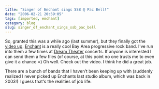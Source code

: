 ```yaml
---
title: "Singer of Enchant sings SSB @ Pac Bell!"
date: "2006-02-21 20:59:05"
tags: [imported, enchant]
category: blog
slug: singer_of_enchant_sings_ssb_pac_bell
---
```


So, granted this was a while ago (last summer), but they finally got the <a title="Ted of Enchant sings SSB" style="cursor: url('chrome://targetalert/content/skin/movie.png')" href="http://www.theoasis.cc/pictures/ted_ssb_live.mpg">video up</a>. <a title="Enchant" href="http://www.theoasis.cc/">Enchant</a> is a really cool Bay Area progressive rock band. I've run into them a few times at <a title="DT" href="http://www.dreamtheater.net">Dream Theater</a> concerts. If anyone is interested I can send them a few files (of course, at this point no one trusts me to even give it a chance =) Oh well. Check out the video. I think he did a great job.

There are a bunch of bands that I haven't been keeping up with (suddenly realized I never picked up Enchants last studio album, which was back in 2003!) I guess that's the realities of job life.
